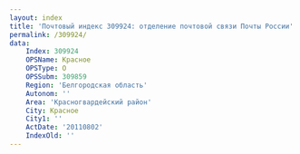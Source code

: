 ```yaml
---
layout: index
title: 'Почтовый индекс 309924: отделение почтовой связи Почты России'
permalink: /309924/
data:
    Index: 309924
    OPSName: Красное
    OPSType: О
    OPSSubm: 309859
    Region: 'Белгородская область'
    Autonom: ''
    Area: 'Красногвардейский район'
    City: Красное
    City1: ''
    ActDate: '20110802'
    IndexOld: ''
---
```

